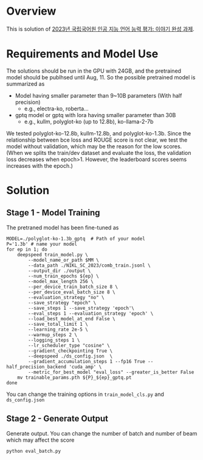 # Overview
This is solution of [2023년 국립국어원 인공 지능 언어 능력 평가: 이야기 완성 과제](https://corpus.korean.go.kr/taskOrdtm/taskList.do?taskOrdtmId=102&clCd=END_TASK&subMenuId=sub01).

# Requirements and Model Use
The solutions should be run in the GPU with 24GB, and the pretrained model should be publhsed until Aug, 11. 
So the possible pretrained model is summarized as

- Model having smaller parameter than 9~10B parameters (With half precision)
  - e.g., electra-ko, roberta... 
- gptq model or gptq with lora having smaller parameter than 30B
  - e.g., kullm, polyglot-ko (up to 12.8b), ko-llama-2-7b

We tested polyglot-ko-12.8b, kullm-12.8b, and polyglot-ko-1.3b.
Since the relationship between bce loss and ROUGE score is not clear, we test the model without validation, which may be the reason for the low scores.
(When we splits the train/dev dataset and evaluate the loss, the validation loss decreases when epoch>1. 
However, the leaderboard scores seems increases with the epoch.)

# Solution
## Stage 1 - Model Training

The pretraned model has been fine-tuned as

```
MODEL=./polyglot-ko-1.3b_gptq  # Path of your model 
P='1.3b' # name your model
for ep in 1; do 
    deepspeed train_model.py \
        --model_name_or_path $MM \
        --data_path ./NIKL_SC_2023/comb_train.jsonl \
        --output_dir ./output \
        --num_train_epochs ${ep} \
        --model_max_length 256 \
        --per_device_train_batch_size 8 \
        --per_device_eval_batch_size 8 \
        --evaluation_strategy "no" \
        --save_strategy "epoch" \
        --save_steps 1 --save_strategy 'epoch'\
        --eval_steps 1 --evaluation_strategy 'epoch' \
        --load_best_model_at_end False \
        --save_total_limit 1 \
        --learning_rate 2e-5 \
        --warmup_steps 2 \
        --logging_steps 1 \
        --lr_scheduler_type "cosine" \
        --gradient_checkpointing True \
        --deepspeed ./ds_config.json  \
        --gradient_accumulation_steps 1 --fp16 True --half_precision_backend 'cuda_amp' \
        --metric_for_best_model "eval_loss" --greater_is_better False
    mv trainable_params.pth ${P}_${ep}_gptq.pt
done
```
You can change the training options in `train_model_cls.py` and `ds_config.json`

## Stage 2 - Generate Output

Generate output. You can change the number of batch and number of beam which may affect the score

```
python eval_batch.py
```
